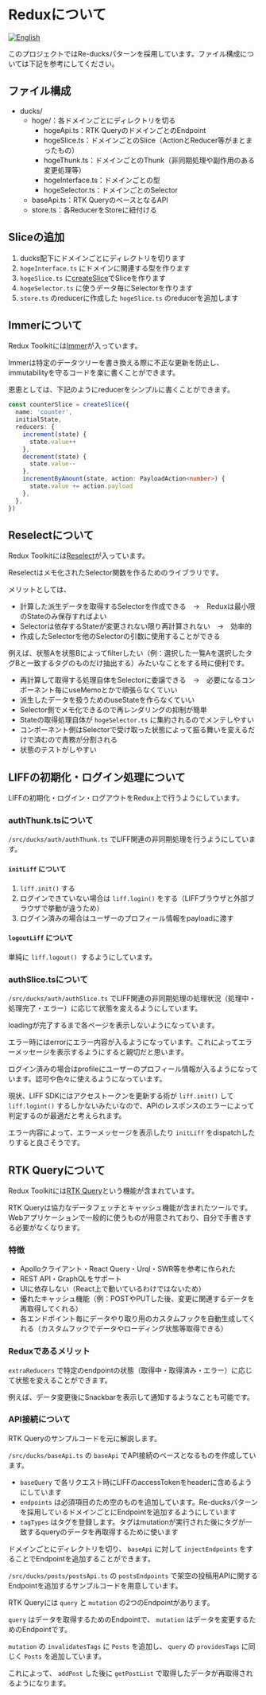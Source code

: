 # Reduxについて
[![English](https://img.shields.io/badge/lang-en-orange.svg)](https://github.com/r-kataoka11/liff-template/blob/master/src/ducks/README.en.md)

このプロジェクトではRe-ducksパターンを採用しています。ファイル構成については下記を参考にしてください。

## ファイル構成

- ducks/
  - hoge/：各ドメインごとにディレクトリを切る
    - hogeApi.ts：RTK QueryのドメインごとのEndpoint
    - hogeSlice.ts：ドメインごとのSlice（ActionとReducer等がまとまったもの）
    - hogeThunk.ts：ドメインごとのThunk（非同期処理や副作用のある変更処理等）
    - hogeInterface.ts：ドメインごとの型
    - hogeSelector.ts：ドメインごとのSelector
  - baseApi.ts：RTK QueryのベースとなるAPI
  - store.ts：各ReducerをStoreに紐付ける

## Sliceの追加

1. ducks配下にドメインごとにディレクトリを切ります
2. `hogeInterface.ts` にドメインに関連する型を作ります
3. `hogeSlice.ts` に[createSlice](https://redux-toolkit.js.org/api/createslice)でSliceを作ります
4. `hogeSelector.ts` に使うデータ毎にSelectorを作ります
5. `store.ts` のreducerに作成した `hogeSlice.ts` のreducerを追加します

## Immerについて

Redux Toolkitには[Immer](https://immerjs.github.io/immer/)が入っています。

Immerは特定のデータツリーを書き換える際に不正な更新を防止し、immutabilityを守るコードを楽に書くことができます。

恩恵としては、下記のようにreducerをシンプルに書くことができます。

```typescript
const counterSlice = createSlice({
  name: 'counter',
  initialState,
  reducers: {
    increment(state) {
      state.value++
    },
    decrement(state) {
      state.value--
    },
    incrementByAmount(state, action: PayloadAction<number>) {
      state.value += action.payload
    },
  },
})
```

## Reselectについて

Redux Toolkitには[Reselect](https://github.com/reduxjs/reselect)が入っています。

Reselectはメモ化されたSelector関数を作るためのライブラリです。

メリットとしては、
- 計算した派生データを取得するSelectorを作成できる　→　Reduxは最小限のStateのみ保存すればよい
- Selectorは依存するStateが変更されない限り再計算されない　→　効率的
- 作成したSelectorを他のSelectorの引数に使用することができる

例えば、状態Aを状態Bによってfilterしたい（例：選択した一覧Aを選択したタグBと一致するタグのものだけ抽出する）みたいなことをする時に便利です。

- 再計算して取得する処理自体をSelectorに委譲できる　→　必要になるコンポーネント毎にuseMemoとかで頑張らなくていい
- 派生したデータを扱うためのuseStateを作らなくていい
- Selector側でメモ化できるので再レンダリングの抑制が簡単
- Stateの取得処理自体が `hogeSelector.ts` に集約されるのでメンテしやすい
- コンポーネント側はSelectorで受け取った状態によって振る舞いを変えるだけで済むので責務が分割される
- 状態のテストがしやすい

## LIFFの初期化・ログイン処理について

LIFFの初期化・ログイン・ログアウトをRedux上で行うようにしています。

### authThunk.tsについて

`/src/ducks/auth/authThunk.ts` でLIFF関連の非同期処理を行うようにしています。

#### `initLiff` について

1. `liff.init()` する
2. ログインできていない場合は `liff.login()` をする（LIFFブラウザと外部ブラウザで挙動が違うため）
3. ログイン済みの場合はユーザーのプロフィール情報をpayloadに渡す

#### `logoutLiff` について

単純に `liff.logout() `するようにしています。

### authSlice.tsについて

`/src/ducks/auth/authSlice.ts` でLIFF関連の非同期処理の処理状況（処理中・処理完了・エラー）に応じて状態を変えるようにしています。

loadingが完了するまで各ページを表示しないようになっています。

エラー時にはerrorにエラー内容が入るようになっています。これによってエラーメッセージを表示するようにすると親切だと思います。

ログイン済みの場合はprofileにユーザーのプロフィール情報が入るようになっています。認可や色々に使えるようになっています。

現状、LIFF SDKにはアクセストークンを更新する術が `liff.init()` して `liff.logint()` するしかないみたいなので、APIのレスポンスのエラーによって判定するのが最適だと考えられます。

エラー内容によって、エラーメッセージを表示したり `initLiff` をdispatchしたりすると良さそうです。

## RTK Queryについて

Redux Toolkitには[RTK Query](https://redux-toolkit.js.org/rtk-query/overview)という機能が含まれています。

RTK Queryは協力なデータフェッチとキャッシュ機能が含まれたツールです。Webアプリケーションで一般的に使うものが用意されており、自分で手書きする必要がなくなります。

### 特徴

- Apolloクライアント・React Query・Urql・SWR等を参考に作られた
- REST API・GraphQLをサポート
- UIに依存しない（React上で動いているわけではないため）
- 優れたキャッシュ機能（例：POSTやPUTした後、変更に関連するデータを再取得してくれる）
- 各エンドポイント毎にデータやり取り用のカスタムフックを自動生成してくれる（カスタムフックでデータやローディング状態等取得できる）

### Reduxであるメリット

`extraReducers` で特定のendpointの状態（取得中・取得済み・エラー）に応じて状態を変えることができます。

例えば、データ変更後にSnackbarを表示して通知するようなことも可能です。

### API接続について

RTK Queryのサンプルコードを元に解説します。

`/src/ducks/baseApi.ts` の `baseApi` でAPI接続のベースとなるものを作成しています。

- `baseQuery` で各リクエスト時にLIFFのaccessTokenをheaderに含めるようにしています
- `endpoints` は必須項目のため空のものを追加しています。Re-ducksパターンを採用しているドメインごとにEndpointを追加するようにしています
- `tagTypes` はタグを登録します。タグはmutationが実行された後にタグが一致するqueryのデータを再取得するために使います

ドメインごとにディレクトリを切り、 `baseApi` に対して `injectEndpoints` をすることでEndpointを追加することができます。

`/src/ducks/posts/postsApi.ts` の `postsEndpoints` で架空の投稿用APIに関するEndpointを追加するサンプルコードを用意しています。

RTK Queryには `query` と `mutation` の2つのEndpointがあります。

`query` はデータを取得するためのEndpointで、 `mutation` はデータを変更するためのEndpointです。

`mutation` の `invalidatesTags` に `Posts` を追加し、 `query` の `providesTags` に同じく `Posts` を追加しています。

これによって、 `addPost` した後に `getPostList` で取得したデータが再取得されるようになります。
